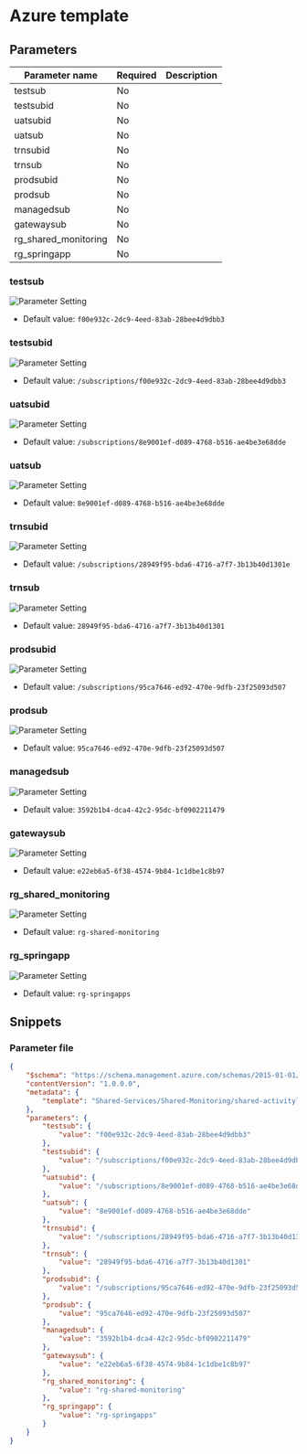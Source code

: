 # Azure template

## Parameters

Parameter name | Required | Description
-------------- | -------- | -----------
testsub        | No       |
testsubid      | No       |
uatsubid       | No       |
uatsub         | No       |
trnsubid       | No       |
trnsub         | No       |
prodsubid      | No       |
prodsub        | No       |
managedsub     | No       |
gatewaysub     | No       |
rg_shared_monitoring | No       |
rg_springapp   | No       |

### testsub

![Parameter Setting](https://img.shields.io/badge/parameter-optional-green?style=flat-square)



- Default value: `f00e932c-2dc9-4eed-83ab-28bee4d9dbb3`

### testsubid

![Parameter Setting](https://img.shields.io/badge/parameter-optional-green?style=flat-square)



- Default value: `/subscriptions/f00e932c-2dc9-4eed-83ab-28bee4d9dbb3`

### uatsubid

![Parameter Setting](https://img.shields.io/badge/parameter-optional-green?style=flat-square)



- Default value: `/subscriptions/8e9001ef-d089-4768-b516-ae4be3e68dde`

### uatsub

![Parameter Setting](https://img.shields.io/badge/parameter-optional-green?style=flat-square)



- Default value: `8e9001ef-d089-4768-b516-ae4be3e68dde`

### trnsubid

![Parameter Setting](https://img.shields.io/badge/parameter-optional-green?style=flat-square)



- Default value: `/subscriptions/28949f95-bda6-4716-a7f7-3b13b40d1301e`

### trnsub

![Parameter Setting](https://img.shields.io/badge/parameter-optional-green?style=flat-square)



- Default value: `28949f95-bda6-4716-a7f7-3b13b40d1301`

### prodsubid

![Parameter Setting](https://img.shields.io/badge/parameter-optional-green?style=flat-square)



- Default value: `/subscriptions/95ca7646-ed92-470e-9dfb-23f25093d507`

### prodsub

![Parameter Setting](https://img.shields.io/badge/parameter-optional-green?style=flat-square)



- Default value: `95ca7646-ed92-470e-9dfb-23f25093d507`

### managedsub

![Parameter Setting](https://img.shields.io/badge/parameter-optional-green?style=flat-square)



- Default value: `3592b1b4-dca4-42c2-95dc-bf0902211479`

### gatewaysub

![Parameter Setting](https://img.shields.io/badge/parameter-optional-green?style=flat-square)



- Default value: `e22eb6a5-6f38-4574-9b84-1c1dbe1c8b97`

### rg_shared_monitoring

![Parameter Setting](https://img.shields.io/badge/parameter-optional-green?style=flat-square)



- Default value: `rg-shared-monitoring`

### rg_springapp

![Parameter Setting](https://img.shields.io/badge/parameter-optional-green?style=flat-square)



- Default value: `rg-springapps`

## Snippets

### Parameter file

```json
{
    "$schema": "https://schema.management.azure.com/schemas/2015-01-01/deploymentParameters.json#",
    "contentVersion": "1.0.0.0",
    "metadata": {
        "template": "Shared-Services/Shared-Monitoring/shared-activitylog.json"
    },
    "parameters": {
        "testsub": {
            "value": "f00e932c-2dc9-4eed-83ab-28bee4d9dbb3"
        },
        "testsubid": {
            "value": "/subscriptions/f00e932c-2dc9-4eed-83ab-28bee4d9dbb3"
        },
        "uatsubid": {
            "value": "/subscriptions/8e9001ef-d089-4768-b516-ae4be3e68dde"
        },
        "uatsub": {
            "value": "8e9001ef-d089-4768-b516-ae4be3e68dde"
        },
        "trnsubid": {
            "value": "/subscriptions/28949f95-bda6-4716-a7f7-3b13b40d1301e"
        },
        "trnsub": {
            "value": "28949f95-bda6-4716-a7f7-3b13b40d1301"
        },
        "prodsubid": {
            "value": "/subscriptions/95ca7646-ed92-470e-9dfb-23f25093d507"
        },
        "prodsub": {
            "value": "95ca7646-ed92-470e-9dfb-23f25093d507"
        },
        "managedsub": {
            "value": "3592b1b4-dca4-42c2-95dc-bf0902211479"
        },
        "gatewaysub": {
            "value": "e22eb6a5-6f38-4574-9b84-1c1dbe1c8b97"
        },
        "rg_shared_monitoring": {
            "value": "rg-shared-monitoring"
        },
        "rg_springapp": {
            "value": "rg-springapps"
        }
    }
}
```
